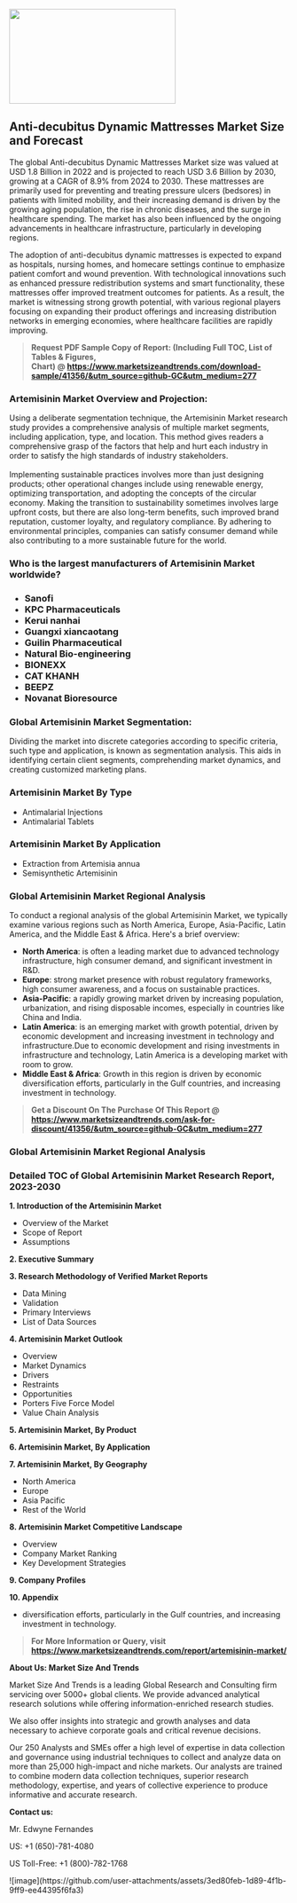 <p><img class="alignnone size-medium wp-image-20088" src="https://ffe5etoiles.com/wp-content/uploads/2024/12/MST1-300x171.png" alt="" width="300" height="171" /></p><h2>Anti-decubitus Dynamic Mattresses Market Size and Forecast</h2><p>The global Anti-decubitus Dynamic Mattresses Market size was valued at USD 1.8 Billion in 2022 and is projected to reach USD 3.6 Billion by 2030, growing at a CAGR of 8.9% from 2024 to 2030. These mattresses are primarily used for preventing and treating pressure ulcers (bedsores) in patients with limited mobility, and their increasing demand is driven by the growing aging population, the rise in chronic diseases, and the surge in healthcare spending. The market has also been influenced by the ongoing advancements in healthcare infrastructure, particularly in developing regions.</p><p>The adoption of anti-decubitus dynamic mattresses is expected to expand as hospitals, nursing homes, and homecare settings continue to emphasize patient comfort and wound prevention. With technological innovations such as enhanced pressure redistribution systems and smart functionality, these mattresses offer improved treatment outcomes for patients. As a result, the market is witnessing strong growth potential, with various regional players focusing on expanding their product offerings and increasing distribution networks in emerging economies, where healthcare facilities are rapidly improving.</p></p><blockquote id="" class=""><strong>Request PDF Sample Copy of Report: (Including Full TOC, List of Tables &amp; Figures, Chart)&nbsp;@&nbsp;<strong><a href="https://www.marketsizeandtrends.com/download-sample/41356/&utm_source=github-GC&utm_medium=277" target="_blank">https://www.marketsizeandtrends.com/download-sample/41356/&utm_source=github-GC&utm_medium=277</a></strong></strong></blockquote><h3 id="" class="">Artemisinin Market&nbsp;Overview and Projection:</h3><p id="" class="">Using a deliberate segmentation technique, the Artemisinin Market research study provides a comprehensive analysis of multiple market segments, including application, type, and location. This method gives readers a comprehensive grasp of the factors that help and hurt each industry in order to satisfy the high standards of industry stakeholders. <br /> <br />Implementing sustainable practices involves more than just designing products; other operational changes include using renewable energy, optimizing transportation, and adopting the concepts of the circular economy. Making the transition to sustainability sometimes involves large upfront costs, but there are also long-term benefits, such improved brand reputation, customer loyalty, and regulatory compliance. By adhering to environmental principles, companies can satisfy consumer demand while also contributing to a more sustainable future for the world.</p><h3 id="" class="">Who is the largest manufacturers of&nbsp;Artemisinin Market worldwide?</h3><h3 class=""><p><ul><li>Sanofi </li><li> KPC Pharmaceuticals </li><li> Kerui nanhai </li><li> Guangxi xiancaotang </li><li> Guilin Pharmaceutical </li><li> Natural Bio-engineering </li><li> BIONEXX </li><li> CAT KHANH </li><li> BEEPZ </li><li> Novanat Bioresource</li></ul></p></h3><h3 id="" class="">Global&nbsp;Artemisinin Market Segmentation:</h3><p id="" class="">Dividing the market into discrete categories according to specific criteria, such type and application, is known as segmentation analysis. This aids in identifying certain client segments, comprehending market dynamics, and creating customized marketing plans.</p><h3 id="" class="">Artemisinin Market&nbsp;By Type</h3><p><p><ul><li>Antimalarial Injections </li><li> Antimalarial Tablets</p></li></ul></p></p><h3 id="" class="">Artemisinin Market&nbsp;By Application</h3><p class=""><p><ul><li>Extraction from Artemisia annua </li><li> Semisynthetic Artemisinin</li></ul></p></p><h3 id="" class="">Global Artemisinin Market Regional Analysis</h3><p id="" class="">To conduct a regional analysis of the global Artemisinin Market, we typically examine various regions such as North America, Europe, Asia-Pacific, Latin America, and the Middle East &amp; Africa. Here's a brief overview:</p><ul><li><strong>North America</strong>: is often a leading market due to advanced technology infrastructure, high consumer demand, and significant investment in R&amp;D.</li><li><strong>Europe</strong>: strong market presence with robust regulatory frameworks, high consumer awareness, and a focus on sustainable practices.</li><li><strong>Asia-Pacific</strong>: a rapidly growing market driven by increasing population, urbanization, and rising disposable incomes, especially in countries like China and India.</li><li><strong>Latin America</strong>: is an emerging market with growth potential, driven by economic development and increasing investment in technology and infrastructure.Due to economic development and rising investments in infrastructure and technology, Latin America is a developing market with room to grow.</li><li><strong>Middle East &amp; Africa</strong>: Growth in this region is driven by economic diversification efforts, particularly in the Gulf countries, and increasing investment in technology.</li></ul><blockquote id="" class=""><strong>Get a Discount On The Purchase Of This Report @ <strong><a href="https://www.marketsizeandtrends.com/ask-for-discount/41356/&utm_source=github-GC&utm_medium=277" target="_blank">https://www.marketsizeandtrends.com/ask-for-discount/41356/&utm_source=github-GC&utm_medium=277</a></strong></strong></blockquote><h3 id="" class="">Global Artemisinin Market Regional Analysis</h3><h3 id="" class="">Detailed TOC of Global Artemisinin Market Research Report, 2023-2030</h3><p id="" class=""><strong>1. Introduction of the Artemisinin Market</strong></p><ul><li>Overview of the Market</li><li>Scope of Report</li><li>Assumptions</li></ul><p id="" class=""><strong>2. Executive Summary</strong></p><p id="" class=""><strong>3. Research Methodology of Verified Market Reports</strong></p><ul><li>Data Mining</li><li>Validation</li><li>Primary Interviews</li><li>List of Data Sources</li></ul><p id="" class=""><strong>4. Artemisinin Market Outlook</strong></p><ul><li>Overview</li><li>Market Dynamics</li><li>Drivers</li><li>Restraints</li><li>Opportunities</li><li>Porters Five Force Model</li><li>Value Chain Analysis</li></ul><p id="" class=""><strong>5. Artemisinin Market, By Product</strong></p><p id="" class=""><strong>6. Artemisinin Market, By Application</strong></p><p id="" class=""><strong>7. Artemisinin Market, By Geography</strong></p><ul><li>North America</li><li>Europe</li><li>Asia Pacific</li><li>Rest of the World</li></ul><p id="" class=""><strong>8. Artemisinin Market Competitive Landscape</strong></p><ul><li>Overview</li><li>Company Market Ranking</li><li>Key Development Strategies</li></ul><p id="" class=""><strong>9. Company Profiles</strong></p><p id="" class=""><strong>10. Appendix</strong></p><ul><li>diversification efforts, particularly in the Gulf countries, and increasing investment in technology.</li></ul><blockquote id="" class=""><strong>For More Information or Query, visit <strong><strong><a href="https://www.marketsizeandtrends.com/report/artemisinin-market/" target="_blank">https://www.marketsizeandtrends.com/report/artemisinin-market/</a></strong></strong></strong></blockquote><p id="" class=""><strong>About Us: Market Size And Trends</strong></p><p id="" class="">Market Size And Trends is a leading Global Research and Consulting firm servicing over 5000+ global clients. We provide advanced analytical research solutions while offering information-enriched research studies.</p><p id="" class="">We also offer insights into strategic and growth analyses and data necessary to achieve corporate goals and critical revenue decisions.</p><p id="" class="">Our 250 Analysts and SMEs offer a high level of expertise in data collection and governance using industrial techniques to collect and analyze data on more than 25,000 high-impact and niche markets. Our analysts are trained to combine modern data collection techniques, superior research methodology, expertise, and years of collective experience to produce informative and accurate research.</p><p id="" class=""><strong>Contact us:</strong></p><p id="" class="">Mr. Edwyne Fernandes</p><p id="" class="">US: +1 (650)-781-4080</p><p id="" class="">US Toll-Free: +1 (800)-782-1768</p>
![image](https://github.com/user-attachments/assets/3ed80feb-1d89-4f1b-9ff9-ee44395f6fa3)

